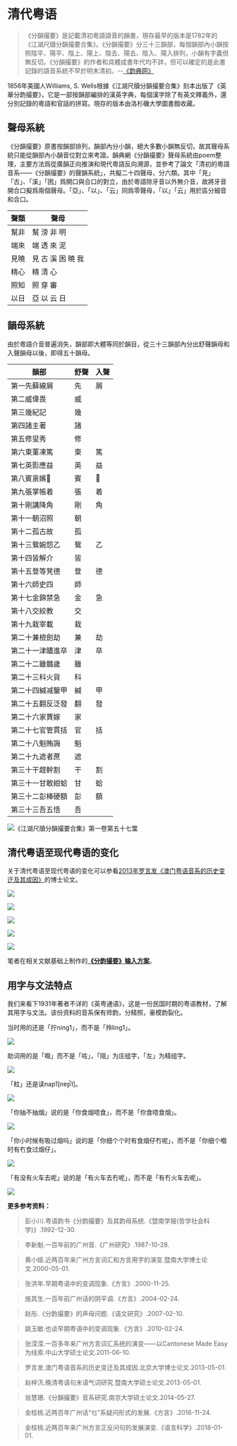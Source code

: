 # 清代粤语

> 《分韻撮要》是記載清初粵語語音的韻書，現存最早的版本是1782年的《江湖尺牘分韻撮要合集》。《分韻撮要》分三十三韻部，每個韻部內小韻按照陰平、陽平、陰上、陽上、陰去、陽去、陰入、陽入排列，小韻有字義但無反切。《分韻撮要》的作者和具體成書年代均不詳，但可以確定的是此書記錄的語音系統不早於明末清初。--[《韵典网》](http://ytenx.org/)

1856年美國人Williams, S. Wells根據《江湖尺牘分韻撮要合集》刻本出版了《英華分韵撮要》，它是一部按韻部編排的漢英字典，每個漢字除了有英文釋義外，還分別記錄的粵語和官話的拼寫。現存的版本由洛杉磯大學圖書館收藏。

## 聲母系統

《分韻撮要》原書按韻部排列，韻部內分小韻，絕大多數小韻無反切，故其聲母系統只能從韻部內小韻音位對立來考證。韻典網《分韻撮要》聲母系統由poem整理，主要方法爲從廣韻正向推演和現代粵語反向溯源，並參考了論文「清初的粵語音系——《分韻撮要》的聲韻系統」，共擬二十四聲母，分六類。其中「見」「古」、「溪」「困」爲開口與合口的對立，由於粵語除牙音以外無介音，故將牙音開合口擬爲兩個聲母。「亞」、「以」、「云」同爲零聲母，「以」「云」用於區分細音和合口。

聲類 | 聲母
---|---
幫非 |	幫 滂 非 明
端來 |	端 透 來 泥
見曉 |	見 古 溪 困 曉 我
精心 |	精 清 心
照知 |	照 穿 審
以日 |	亞 以 云 日

## 韻母系統
由於粵語介音普遍消失，韻部即大體等同於韻目，從三十三韻部內分出舒聲韻母和入聲韻母以後，即得五十韻母。

韻部 | 舒聲 | 入聲
---|---|---
第一先蘚線屑 | 先 | 屑
第二威偉畏 | 威 | 
第三幾紀記 | 幾 | 
第四諸主著 | 諸 | 
第五修叟秀 | 修 | 
第六東董凍篤 | 東 | 篤
第七英影應益 | 英 | 益
第八賓禀嬪𤲃 | 賓 | 𤲃
第九張掌帳着 | 張 | 着
第十剛講降角 | 剛 | 角
第十一朝沼照 | 朝 | 
第十二孤古故 | 孤 | 
第十三鴛婉怨乙 | 鴛 | 乙
第十四皆解介 | 皆 | 
第十五登等凳德 | 登 | 德
第十六師史四 | 師 | 
第十七金錦禁急 | 金 | 急
第十八交絞教 | 交 | 
第十九栽宰載 | 栽 | 
第二十兼檢劍劫 | 兼 | 劫
第二十一津贐進卒 | 津 | 卒
第二十二雖髓歲 | 雖 | 
第二十三科火貨 | 科 | 
第二十四緘减鑒甲 | 緘 | 甲
第二十五翻反泛發 | 翻 | 發
第二十六家賈嫁 | 家 | 
第二十七官管貫括 | 官 | 括
第二十八魁賄誨 | 魁 | 
第二十九遮者蔗 | 遮 | 
第三十干趕幹割 | 干 | 割
第三十一甘敢紺蛤 | 甘 | 蛤
第三十二彭棒硬額 | 彭 | 額
第三十三吾五悟 | 吾 | 

<!--
![《江湖尺牘分韻撮要合集》第一卷第五十七䈎](http://ytenx.org/static/img/KrungGhoTchiekDukPyonYonhTsuatQjeuhGhopDzip/volume1/57.jpg)
-->

![《江湖尺牘分韻撮要合集》第一卷第五十七䈎](https://s2.ax1x.com/2019/10/31/KIdQJg.jpg)

## 清代粤语至现代粤语的变化

关于清代粤语至现代粤语的变化可以参看[2013年罗言发《澳门粤语音系的历史变迁及其成因》](http://kns.cnki.net/KCMS/detail/detail.aspx?dbcode=CDFD&dbname=CDFD1214&filename=1013208914.nh&v=MDcyMjV4WVM3RGgxVDNxVHJXTTFGckNVUkxPZlpPZHBGeUhoVUwzQlZGMjZIYkc0RnRqTnE1RWJQSVI4ZVgxTHU=)的博士论文。

![](http://wx1.sinaimg.cn/large/69144085gy1fxg0csvgpdj219e0lp40i.jpg)

![](http://wx2.sinaimg.cn/large/69144085gy1fxg0ctbuwcj210n0npdi1.jpg)

![](http://wx4.sinaimg.cn/large/69144085gy1fxg0ctyrxej210o0mpgnj.jpg)

![](http://wx3.sinaimg.cn/large/69144085gy1fxg0cuhnwqj210n0nhtb7.jpg)

![](http://wx1.sinaimg.cn/large/69144085gy1fxg0cvmr3oj210o0nfq3g.jpg)

笔者在相关文献基础上制作的[**《分韵撮要》输入方案**](https://github.com/leimaau/old-Cantonese)。

## 用字与文法特点

我们来看下1931年著者不详的《英粤通语》，这是一份民国时期的粤语教材，了解其用字与文法。该份资料的音系保有师韵，分精照，豪模韵裂化。

当时用的还是「拧ning1」，而不是「拎ling1」。

![](https://s2.ax1x.com/2019/11/09/MeE2Hf.png)

助词用的是「唨」而不是「咗」，「阻」为庄组字，「左」为精组字。

![](https://s2.ax1x.com/2019/11/09/MeEcut.png)

「粒」还是读nap1[nɐp̚˥]。

![](https://s2.ax1x.com/2019/11/09/MeEh4g.png)

「你抽不抽烟」说的是「你食烟唔食」，而不是「你食唔食烟」。

![](https://s2.ax1x.com/2019/11/09/MeEWE8.png)

「你小时候有吸过烟吗」说的是「你细个个时有食烟仔冇呢」，而不是「你细个嗰时有冇食过烟仔」。

![](https://s2.ax1x.com/2019/11/09/MeEfUS.png)

「有没有火车去呢」说的是「有火车去冇呢」，而不是「有冇火车去呢」。

![](https://s2.ax1x.com/2019/11/09/MeEgDP.png)

**更多参考资料：**

> 彭小川.粤语韵书《分韵撮要》及其韵母系统.《暨南学报(哲学社会科学)》.1992-12-30.

> 李新魁.一百年前的广州音.《广州研究》.1987-10-28.

> 黄小娅.近两百年来广州方言词汇和方言用字的演变.暨南大学博士论文.2000-05-01.

> 张洪年.早期粤语中的变调现象.《方言》.2000-11-25.

> 施其生.一百年前广州话的阴平调.《方言》.2004-02-24.

> 赵彤.《分韵撮要》的声母问题.《语文研究》.2007-02-10.

> 姚玉敏.也谈早期粤语中的变调现象.《方言》.2010-02-24.

> 张滢滢.一百多年来广州方言词汇系统的演变——以Cantonese Made Easy为线索.中山大学硕士论文.2011-06-10.

> 罗言发.澳门粤语音系的历史变迁及其成因.北京大学博士论文.2013-05-01.

> 赵梓汛.晚清粤语句末语气词研究.暨南大学硕士论文.2013-05-01.

> 翁慧珊.《分韻撮要》音系研究.南京大学硕士论文.2014-05-27.

> 金桂桃.近两百年广州话“乜”系疑问形式的发展.《方言》.2016-11-24.

> 金桂桃.近两百年来广州方言正反问句的发展演变.《语言科学》.2018-01-01.
